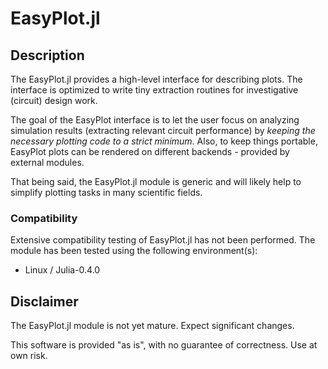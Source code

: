 # EasyPlot.jl

## Description

The EasyPlot.jl provides a high-level interface for describing plots.  The interface is optimized to write tiny extraction routines for investigative (circuit) design work.

The goal of the EasyPlot interface is to let the user focus on analyzing simulation results (extracting relevant circuit performance) by *keeping the necessary plotting code to a strict minimum*.  Also, to keep things portable, EasyPlot plots can be rendered on different backends - provided by external modules.

That being said, the EasyPlot.jl module is generic and will likely help to simplify plotting tasks in many scientific fields.

### Compatibility

Extensive compatibility testing of EasyPlot.jl has not been performed.  The module has been tested using the following environment(s):

 - Linux / Julia-0.4.0

## Disclaimer

The EasyPlot.jl module is not yet mature.  Expect significant changes.

This software is provided "as is", with no guarantee of correctness.  Use at own risk.
